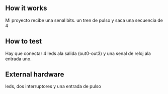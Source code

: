 <!---

This file is used to generate your project datasheet. Please fill in the information below and delete any unused
sections.

You can also include images in this folder and reference them in the markdown. Each image must be less than
512 kb in size, and the combined size of all images must be less than 1 MB.
-->

## How it works

Mi proyecto recibe una senal  bits. un tren de pulso y saca una secuencia de 4

## How to test

Hay que conectar 4 leds ala salida (out0-out3) y una senal de reloj ala entrada uno.

## External hardware

leds, dos interruptores y una entrada de pulso
